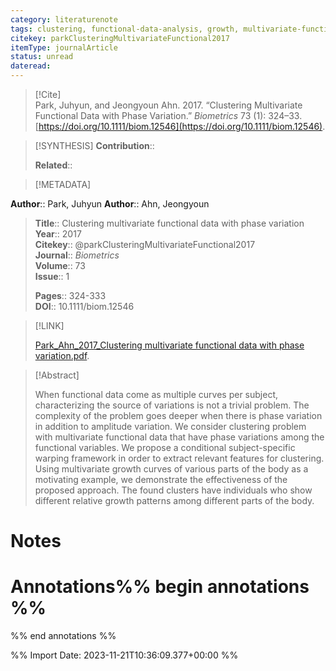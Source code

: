 ```yaml
---
category: literaturenote
tags: clustering, functional-data-analysis, growth, multivariate-functional-data, registration
citekey: parkClusteringMultivariateFunctional2017
itemType: journalArticle
status: unread  
dateread:  
---
```


> [!Cite]  
> Park, Juhyun, and Jeongyoun Ahn. 2017. “Clustering Multivariate Functional Data with Phase Variation.” _Biometrics_ 73 (1): 324–33. [https://doi.org/10.1111/biom.12546](https://doi.org/10.1111/biom.12546).

> [!SYNTHESIS] 
>**Contribution**::
>
>**Related**:: 
>

> [!METADATA]  
>
**Author**:: Park, Juhyun
**Author**:: Ahn, Jeongyoun<br>
> **Title**:: Clustering multivariate functional data with phase variation    
> **Year**:: 2017     
> **Citekey**:: @parkClusteringMultivariateFunctional2017    
>**Journal**:: *Biometrics*    
>**Volume**:: 73    
>**Issue**:: 1     
>    
>    
>     
> **Pages**:: 324-333    
>**DOI**:: 10.1111/biom.12546    
>

> [!LINK] 
>
> [Park_Ahn_2017_Clustering multivariate functional data with phase variation.pdf](file:///Users/steven/Library/CloudStorage/GoogleDrive-steven.golovkine@ul.ie/My%20Drive/bibliography/Biometrics/2017/Park_Ahn_2017_Clustering%20multivariate%20functional%20data%20with%20phase%20variation.pdf).

>[!Abstract]
>
>When functional data come as multiple curves per subject, characterizing the source of variations is not a trivial problem. The complexity of the problem goes deeper when there is phase variation in addition to amplitude variation. We consider clustering problem with multivariate functional data that have phase variations among the functional variables. We propose a conditional subject-specific warping framework in order to extract relevant features for clustering. Using multivariate growth curves of various parts of the body as a motivating example, we demonstrate the effectiveness of the proposed approach. The found clusters have individuals who show different relative growth patterns among different parts of the body.
>>


# Notes<br>
# Annotations%% begin annotations %%  
 
  
%% end annotations %%

%% Import Date: 2023-11-21T10:36:09.377+00:00 %%
